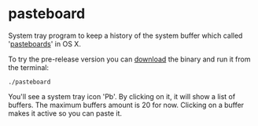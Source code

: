 # pasteboard
System tray program to keep a history of the system buffer which called '[pasteboards](https://developer.apple.com/library/content/documentation/Cocoa/Conceptual/PasteboardGuide106/Introduction/Introduction.html#//apple_ref/doc/uid/TP40008100-SW1)' in OS X.

To try the pre-release version you can [download](https://github.com/iharsuvorau/pasteboard/releases/download/0.1/pastebord-0.1_darwin64.zip) the binary and run it from the terminal:
```
./pasteboard
```

You'll see a system tray icon 'Pb'. By clicking on it, it will show a list of buffers. The maximum buffers amount is 20 for now. Clicking on a buffer makes it active so you can paste it.
